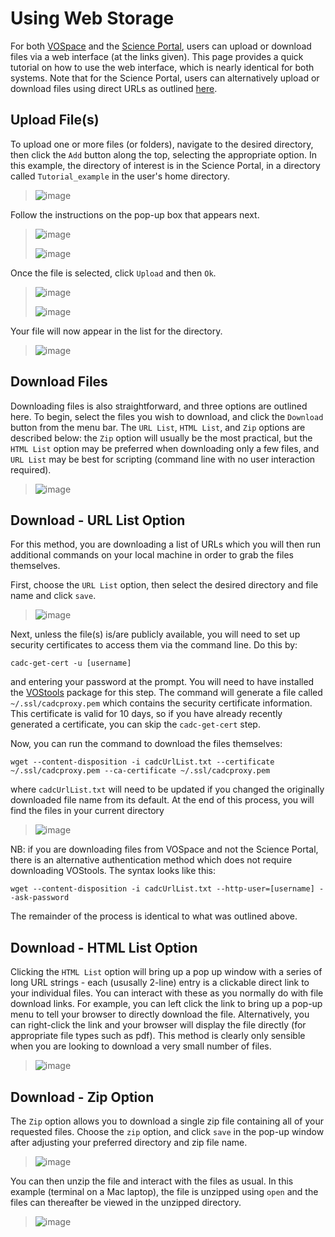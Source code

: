 # Using Web Storage 

For both [VOSpace](https://www.canfar.net/storage/vault/list/) and the
[Science Portal](https://www.canfar.net/storage/arc/list/), users can
upload or download files via a web interface (at the links given). This
page provides a quick tutorial on how to use the web interface, which is
nearly identical for both systems. Note that for the Science Portal,
users can alternatively upload or download files using direct URLs as
outlined [here](/science-containers/general/TipsTricks/Direct_url).

## Upload File(s)

To upload one or more files (or folders), navigate to the desired
directory, then click the `Add` button along the top, selecting the
appropriate option. In this example, the directory of interest is in the
Science Portal, in a directory called `Tutorial_example` in the
user's home directory.

> ![image](images/webstorage/1_click_add.png)

Follow the instructions on the pop-up box that appears next.

> ![image](images/webstorage/2_upload_popup.png)
>
> ![image](images/webstorage/3_choose_file.png)

Once the file is selected, click `Upload` and then `Ok`.

> ![image](images/webstorage/4_click_upload.png)
>
> ![image](images/webstorage/5_click_ok.png)

Your file will now appear in the list for the directory.

> ![image](images/webstorage/6_file_uploaded.png)

## Download Files

Downloading files is also straightforward, and three options are
outlined here. To begin, select the files you wish to download, and
click the `Download` button from the menu bar. The `URL List`,
`HTML List`, and `Zip` options are described below: the `Zip`
option will usually be the most practical, but the `HTML List` option
may be preferred when downloading only a few files, and `URL List` may
be best for scripting (command line with no user interaction required).

> ![image](images/webstorage/7_start_download.png)

## Download - URL List Option

For this method, you are downloading a list of URLs which you will then
run additional commands on your local machine in order to grab the files
themselves.

First, choose the `URL List` option, then select the desired directory
and file name and click `save`.

> ![image](images/webstorage/8_url_download_popup.png)

Next, unless the file(s) is/are publicly available, you will need to set
up security certificates to access them via the command line. Do this
by:

    cadc-get-cert -u [username]

and entering your password at the prompt. You will need to have
installed the [VOStools](/science-containers/general/General_tools/Using_vostools) package
for this step. The command will generate a file called
`~/.ssl/cadcproxy.pem` which contains the security certificate
information. This certificate is valid for 10 days, so if you have
already recently generated a certificate, you can skip the
`cadc-get-cert` step.

Now, you can run the command to download the files themselves:

    wget --content-disposition -i cadcUrlList.txt --certificate ~/.ssl/cadcproxy.pem --ca-certificate ~/.ssl/cadcproxy.pem

where `cadcUrlList.txt` will need to be updated if you changed the
originally downloaded file name from its default. At the end of this
process, you will find the files in your current directory

> ![image](images/webstorage/9_show_url_download.png)

NB: if you are downloading files from VOSpace and not the Science
Portal, there is an alternative authentication method which does not
require downloading VOStools. The syntax looks like this:

    wget --content-disposition -i cadcUrlList.txt --http-user=[username] --ask-password

The remainder of the process is identical to what was outlined above.

## Download - HTML List Option

Clicking the `HTML List` option will bring up a pop up window with a
series of long URL strings - each (ususally 2-line) entry is a clickable
direct link to your individual files. You can interact with these as you
normally do with file download links. For example, you can left click
the link to bring up a pop-up menu to tell your browser to directly
download the file. Alternatively, you can right-click the link and your
browser will display the file directly (for appropriate file types such
as pdf). This method is clearly only sensible when you are looking to
download a very small number of files.

> ![image](images/webstorage/10_html_list.png)

## Download - Zip Option

The `Zip` option allows you to download a single zip file containing
all of your requested files. Choose the `zip` option, and click
`save` in the pop-up window after adjusting your preferred directory
and zip file name.

> ![image](images/webstorage/11_zip_download_popup.png)

You can then unzip the file and interact with the files as usual. In
this example (terminal on a Mac laptop), the file is unzipped using
`open` and the files can thereafter be viewed in the unzipped directory.

> ![image](images/webstorage/12_open_zip.png)
